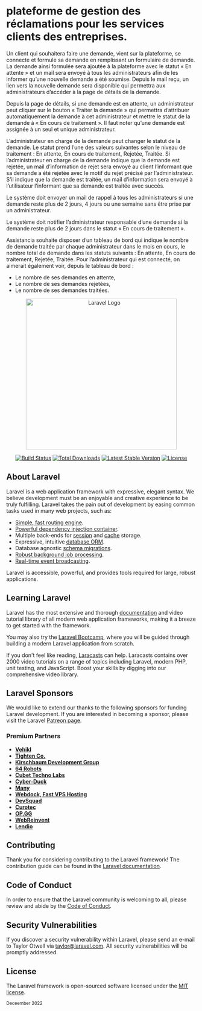 # plateforme de gestion des réclamations pour les services clients des entreprises.
<p>Un client qui souhaitera faire une demande, vient sur la plateforme, se 
connecte et formule sa demande en remplissant un formulaire de demande. 
La demande ainsi formulée sera ajoutée à la plateforme avec le statut « En 
attente » et un mail sera envoyé à tous les administrateurs afin de les informer 
qu’une nouvelle demande a été soumise. Depuis le mail reçu, un lien vers la 
nouvelle demande sera disponible qui permettra aux administrateurs d’accéder 
à la page de détails de la demande. </p>
<p>Depuis la page de détails, si une demande est en attente, un administrateur 
peut cliquer sur le bouton « Traiter la demande » qui permettra d’attribuer 
automatiquement la demande à cet administrateur et mettre le statut de la 
demande à « En cours de traitement ». Il faut noter qu’une demande est 
assignée à un seul et unique administrateur.</p>
<p>L’administrateur en charge de la demande peut changer le statut de la 
demande. Le statut prend l’une des valeurs suivantes selon le niveau de 
traitement : En attente, En cours de traitement, Rejetée, Traitée. 
Si l’administrateur en charge de la demande indique que la demande est 
rejetée, un mail d’information de rejet sera envoyé au client l’informant que sa 
demande a été rejetée avec le motif du rejet précisé par l’administrateur. S’il 
indique que la demande est traitée, un mail d’information sera envoyé à 
l’utilisateur l’informant que sa demande est traitée avec succès. </p>
<p>Le système doit envoyer un mail de rappel à tous les administrateurs si une 
demande reste plus de 2 jours, 4 jours ou une semaine sans être prise par un 
administrateur. </p>
<p>Le système doit notifier l’administrateur responsable d’une demande si la 
demande reste plus de 2 jours dans le statut « En cours de traitement ». 
</p>
<p>Assistancia souhaite disposer d’un tableau de bord qui indique le nombre de 
demande traitée par chaque administrateur dans le mois en cours, le nombre 
total de demande dans les statuts suivants : En attente, En cours de traitement, 
Rejetée, Traitée. 
Pour l’administrateur qui est connecté, on aimerait également voir, depuis le 
tableau de bord : 
<ul>
 <li>Le nombre de ses demandes en attente,</li>
<li>Le nombre de ses demandes rejetées, </li>
<li>Le nombre de ses demandes traitées.</li>
</ul>

</p>
<p align="center"><a href="https://laravel.com" target="_blank"><img src="https://raw.githubusercontent.com/laravel/art/master/logo-lockup/5%20SVG/2%20CMYK/1%20Full%20Color/laravel-logolockup-cmyk-red.svg" width="400" alt="Laravel Logo"></a></p>

<p align="center">
<a href="https://travis-ci.org/laravel/framework"><img src="https://travis-ci.org/laravel/framework.svg" alt="Build Status"></a>
<a href="https://packagist.org/packages/laravel/framework"><img src="https://img.shields.io/packagist/dt/laravel/framework" alt="Total Downloads"></a>
<a href="https://packagist.org/packages/laravel/framework"><img src="https://img.shields.io/packagist/v/laravel/framework" alt="Latest Stable Version"></a>
<a href="https://packagist.org/packages/laravel/framework"><img src="https://img.shields.io/packagist/l/laravel/framework" alt="License"></a>
</p>

## About Laravel

Laravel is a web application framework with expressive, elegant syntax. We believe development must be an enjoyable and creative experience to be truly fulfilling. Laravel takes the pain out of development by easing common tasks used in many web projects, such as:

- [Simple, fast routing engine](https://laravel.com/docs/routing).
- [Powerful dependency injection container](https://laravel.com/docs/container).
- Multiple back-ends for [session](https://laravel.com/docs/session) and [cache](https://laravel.com/docs/cache) storage.
- Expressive, intuitive [database ORM](https://laravel.com/docs/eloquent).
- Database agnostic [schema migrations](https://laravel.com/docs/migrations).
- [Robust background job processing](https://laravel.com/docs/queues).
- [Real-time event broadcasting](https://laravel.com/docs/broadcasting).

Laravel is accessible, powerful, and provides tools required for large, robust applications.

## Learning Laravel

Laravel has the most extensive and thorough [documentation](https://laravel.com/docs) and video tutorial library of all modern web application frameworks, making it a breeze to get started with the framework.

You may also try the [Laravel Bootcamp](https://bootcamp.laravel.com), where you will be guided through building a modern Laravel application from scratch.

If you don't feel like reading, [Laracasts](https://laracasts.com) can help. Laracasts contains over 2000 video tutorials on a range of topics including Laravel, modern PHP, unit testing, and JavaScript. Boost your skills by digging into our comprehensive video library.

## Laravel Sponsors

We would like to extend our thanks to the following sponsors for funding Laravel development. If you are interested in becoming a sponsor, please visit the Laravel [Patreon page](https://patreon.com/taylorotwell).

### Premium Partners

- **[Vehikl](https://vehikl.com/)**
- **[Tighten Co.](https://tighten.co)**
- **[Kirschbaum Development Group](https://kirschbaumdevelopment.com)**
- **[64 Robots](https://64robots.com)**
- **[Cubet Techno Labs](https://cubettech.com)**
- **[Cyber-Duck](https://cyber-duck.co.uk)**
- **[Many](https://www.many.co.uk)**
- **[Webdock, Fast VPS Hosting](https://www.webdock.io/en)**
- **[DevSquad](https://devsquad.com)**
- **[Curotec](https://www.curotec.com/services/technologies/laravel/)**
- **[OP.GG](https://op.gg)**
- **[WebReinvent](https://webreinvent.com/?utm_source=laravel&utm_medium=github&utm_campaign=patreon-sponsors)**
- **[Lendio](https://lendio.com)**

## Contributing

Thank you for considering contributing to the Laravel framework! The contribution guide can be found in the [Laravel documentation](https://laravel.com/docs/contributions).

## Code of Conduct

In order to ensure that the Laravel community is welcoming to all, please review and abide by the [Code of Conduct](https://laravel.com/docs/contributions#code-of-conduct).

## Security Vulnerabilities

If you discover a security vulnerability within Laravel, please send an e-mail to Taylor Otwell via [taylor@laravel.com](mailto:taylor@laravel.com). All security vulnerabilities will be promptly addressed.

## License

The Laravel framework is open-sourced software licensed under the [MIT license](https://opensource.org/licenses/MIT).

<small>Deceember 2022</small>

